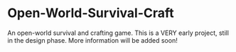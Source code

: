 # Open-World-Survival-Craft
An open-world survival and crafting game.
This is a VERY early project, still in the design phase. More information will be added soon!
